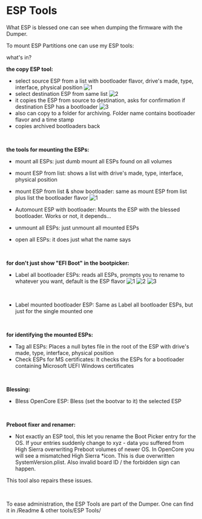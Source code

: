 # ESP Tools

What ESP is blessed one can see when dumping the firmware with the Dumper.



To mount ESP Partitions one can use my ESP tools:

what's in?


**the copy ESP tool:**
- select source ESP from a list with bootloader flavor, drive's made, type, interface, physical position
![1](https://github.com/Macschrauber/Macschrauber-s-Rom-Dump/blob/main/assets/img_ESP_tools/1%20select%20source%20ESP.png)
- select destination ESP from same list
![2](https://github.com/Macschrauber/Macschrauber-s-Rom-Dump/blob/main/assets/img_ESP_tools/2%20select%20destination%20ESP.png)
- it copies the ESP from source to destination, asks for confirmation if destination ESP has a bootloader
![3](https://github.com/Macschrauber/Macschrauber-s-Rom-Dump/blob/main/assets/img_ESP_tools/3%20confirm%20to%20delete%20destination%20ESP.png)
- also can copy to a folder for archiving. Folder name contains bootloader flavor and a time stamp
- copies archived bootloaders back

<br>

**the tools for mounting the ESPs:**
- mount all ESPs: just dumb mount all ESPs found on all volumes
- mount ESP from list: shows a list with drive's made, type, interface, physical position
- mount ESP from list & show bootloader: same as mount ESP from list plus list the bootloader flavor
![1](https://github.com/Macschrauber/Macschrauber-s-Rom-Dump/blob/main/assets/img_ESP_tools/Mount%20ESP%20from%20list%20(Readme%20&%20other%20tools%20-%20ESP%20tools).png)
- Automount ESP with bootloader: Mounts the ESP with the blessed bootloader. Works or not, it depends...

- unmount all ESPs: just unmount all mounted ESPs

- open all ESPs: it does just what the name says

<br>

**for don't just show "EFI Boot" in the bootpicker:**
- Label all bootloader ESPs: reads all ESPs, prompts you to rename to whatever you want, default is the ESP flavor
![1](https://github.com/Macschrauber/Macschrauber-s-Rom-Dump/blob/main/assets/img_ESP_tools/ask%20to%20change%20rp.png)
![2](https://github.com/Macschrauber/Macschrauber-s-Rom-Dump/blob/main/assets/img_ESP_tools/changed%20rp.png)
![3](https://github.com/Macschrauber/Macschrauber-s-Rom-Dump/blob/main/assets/img_ESP_tools/labels%20in%20bootpicker.jpg)
<br>

- Label mounted bootloader ESP: Same as Label all bootloader ESPs, but just for the single mounted one


<br>

**for identifying the mounted ESPs:**
- Tag all ESPs: Places a null bytes file in the root of the ESP with drive's made, type, interface, physical position
- Check ESPs for MS certificates: It checks the ESPs for a bootloader containing Microsoft UEFI Windows certificates

<br>

**Blessing:**
- Bless OpenCore ESP: Bless (set the bootvar to it) the selected ESP
 
<br>

**Preboot fixer and renamer:**
- Not exactly an ESP tool, this let you rename the Boot Picker entry for the OS. If your entries suddenly change to xyz - data you suffered from High Sierra overwriting Preboot volumes of newer OS.
In OpenCore you will see a mismatched High Sierra *icon. This is due overwritten SystemVersion.plist. Also invalid board ID / the forbidden sign can happen.

This tool also repairs these issues.

<br>


To ease administration, the ESP Tools are part of the Dumper.
One can find it in /Readme & other tools/ESP Tools/
